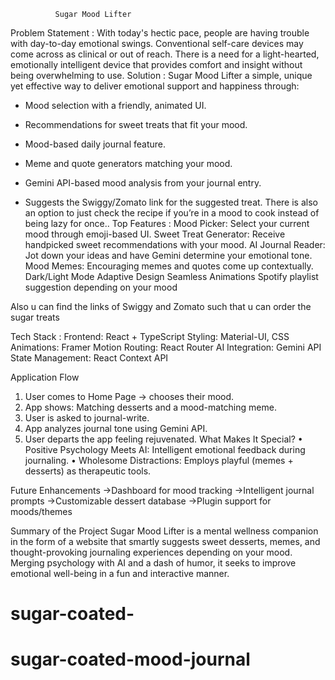               Sugar Mood Lifter 
Problem Statement : 
With today's hectic pace, people are having trouble with day-to-day emotional swings. Conventional self-care devices may come across as clinical or out of reach. There is a need for a light-hearted, emotionally intelligent device that provides comfort and insight without being overwhelming to use.
Solution :
Sugar Mood Lifter a simple, unique yet effective way to deliver emotional support and happiness through:
- Mood selection with a friendly, animated UI.
- Recommendations for sweet treats that fit your mood.
- Mood-based daily journal feature.
- Meme and quote generators matching your mood.
- Gemini API-based mood analysis from your journal entry.

- Suggests the Swiggy/Zomato link for the suggested treat. There is also an option to just check the recipe if you’re in a mood to cook instead of being lazy for once.. 
Top Features :
Mood Picker: Select your current mood through emoji-based UI.
Sweet Treat Generator: Receive handpicked sweet recommendations with your mood.
AI Journal Reader: Jot down your ideas and have Gemini determine your emotional tone.
Mood Memes: Encouraging memes and quotes come up contextually.
Dark/Light Mode
Adaptive Design
Seamless Animations
Spotify playlist suggestion depending on your mood

Also u can find the links of Swiggy and Zomato such that u can order the sugar treats 

Tech Stack :
Frontend: React + TypeScript
Styling: Material-UI, CSS
Animations: Framer Motion
Routing: React Router
AI Integration: Gemini API
State Management: React Context API

Application Flow
1. User comes to Home Page → chooses their mood.
2. App shows: Matching desserts and a mood-matching meme.
3. User is asked to journal-write.
4. App analyzes journal tone using Gemini API.
5. User departs the app feeling rejuvenated.
What Makes It Special?
• Positive Psychology Meets AI: Intelligent emotional feedback during journaling.
• Wholesome Distractions: Employs playful (memes + desserts) as therapeutic tools.

Future Enhancements
->Dashboard for mood tracking
->Intelligent journal prompts
->Customizable dessert database
->Plugin support for moods/themes

Summary of the Project
Sugar Mood Lifter is a mental wellness companion in the form of a website that smartly suggests sweet desserts, memes, and thought-provoking journaling experiences depending on your mood. Merging psychology with AI and a dash of humor, it seeks to improve emotional well-being in a fun and interactive manner.

# sugar-coated-
# sugar-coated-mood-journal
